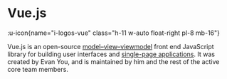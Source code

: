 # Vue.js

:u-icon{name="i-logos-vue" class="h-11 w-auto float-right pl-8 mb-16"}

Vue.js is an open-source [model–view–viewmodel](https://en.wikipedia.org/wiki/Model%E2%80%93view%E2%80%93viewmodel) front end JavaScript library for building user interfaces and [single-page applications](https://en.wikipedia.org/wiki/Single-page_application). It was created by Evan You, and is maintained by him and the rest of the active core team members.
